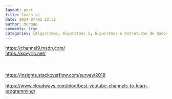 ```yaml
---
layout: post
title: learn cc
date: 2024-07-02 22:32
author: Morgao
comments: true
categories: [Algoritmos, Algoritmos 1, Algoritmos e Estruturas de Dados, beecrowd, Linguagem C, Programação]
---
```

https://channel9.msdn.com/<br />
https://kovyrin.net/<br />
<br />
<br />
<br />
https://insights.stackoverflow.com/survey/2019<br />
<br />
https://www.cloudways.com/blog/best-youtube-channels-to-learn-programming/
